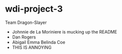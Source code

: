# wdi-project-3
Team Dragon-Slayer

* Johnnie de La Moriniere is mucking up the README
* Dan Rogers
* Abigail Emma Belinda Coe
* THIS IS ANNOYING
